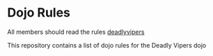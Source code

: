 Dojo Rules
==========

All members should read the rules
[deadlyvipers](https://github.com/deadlyvipers)

This repository contains a list of dojo rules for the Deadly Vipers dojo

